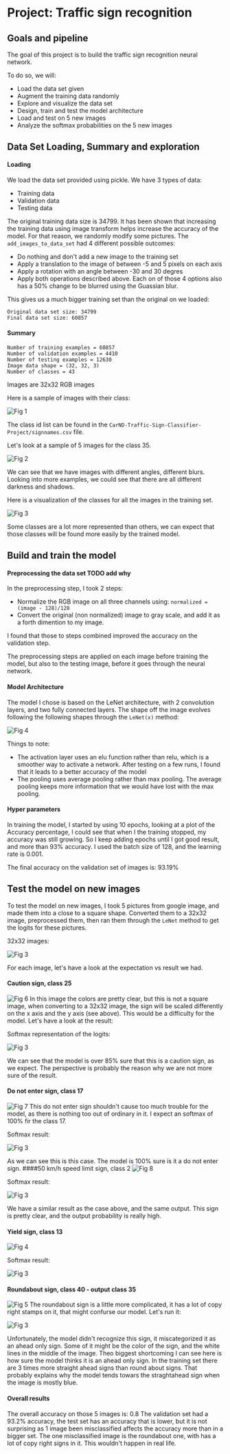 # Project: Traffic sign recognition

## Goals and pipeline
The goal of this project is to build the traffic sign recognition neural network. 

To do so, we will: 
* Load the data set given
* Augment the training data randomly
* Explore and visualize the data set
* Design, train and test the model architecture
* Load and test on 5 new images
* Analyze the softmax probabilities on the 5 new images

## Data Set Loading, Summary and exploration 
#### Loading
We load the data set provided using pickle. 
We have 3 types of data: 
* Training data
* Validation data 
* Testing data

The original training data size is 34799. It has been shown that increasing the training data using image transform helps increase the accuracy of the model. 
For that reason, we randomly modify some pictures. The `add_images_to_data_set` had 4 different possible outcomes: 
* Do nothing and don't add a new image to the training set
* Apply a translation to the image of between -5 and 5 pixels on each axis
* Apply a rotation with an angle between -30 and 30 degres
* Apply both operations described above. 
Each on of those 4 options also has a 50% change to be blurred using the Guassian blur. 

This gives us a much bigger training set than the original on we loaded: 
```
Original data set size: 34799
Final data set size: 60857
```

#### Summary 

```
Number of training examples = 60857
Number of validation examples = 4410
Number of testing examples = 12630
Image data shape = (32, 32, 3)
Number of classes = 43
```
Images are 32x32 RGB images
 
 Here is a sample of images with their class: 
 
 ![Fig 1](./writeup_images/sample_images_with_class.png)
 
 The class id list can be found in the `CarND-Traffic-Sign-Classifier-Project/signnames.csv` file. 
 
 Let's look at a sample of 5 images for the class 35. 
 
 ![Fig 2](./writeup_images/sample_image_class_35.png)
 
 We can see that we have images with different angles, different blurs. Looking into more examples, we could see that there are all different darkness and shadows.
 
 Here is a visualization of the classes for all the images in the training set.
 
 ![Fig 3](./writeup_images/training_data_visualization.png)
 
 Some classes are a lot more represented than others, we can expect that those classes will be found more easily by the trained model. 
 
 ## Build and train the model
 #### Preprocessing the data set TODO add why
 In the preprocessing step, I took 2 steps: 
 * Normalize the RGB image on all three channels using: `normalized = (image - 128)/128`
 * Convert the original (non normalized) image to gray scale, and add it as a forth dimention to my image. 
 
 I found that those to steps combined improved the accuracy on the validation step. 
 
 The preprocessing steps are applied on each image before training the model, but also to the testing image, before it goes through the neural network.
 
 #### Model Architecture
 The model I chose is based on the LeNet architecture, with 2 convolution layers, and two fully connected layers.
 The shape off the image evolves following the following shapes through the `LeNet(x)` method: 
 
 ![Fig 4](./writeup_images/LeNet_architecturepng.png)

 Things to note: 
 * The activation layer uses an elu function rather than relu, which is a smoother way to activate a network. After testing on a few runs, I found that it leads to a better accuracy of the model
 * The pooling uses average pooling rather than max pooling. The average pooling keeps more information that we would have lost with the max pooling. 
 
 #### Hyper parameters
 In training the model, I started by using 10 epochs, looking at a plot of the Accuracy percentage, I could see that when I the training stopped, my accuracy was still growing. So I keep adding epochs until I got good result, and more than 93% accuracy. 
 I used the batch size of 128, and the learning rate is 0.001. 
 
 The final accuracy on the validation set of images is: 93.19% 
 
 ##  Test the model on new images  
 
 To test the model on new images, I took 5 pictures from google image, and made them into a close to a square shape.
 Converted them to  a 32x32 image, preprocessed them, then ran them through the `LeNet` method to get the logits for these pictures. 
 
 32x32 images: 
  
  ![Fig 3](./writeup_images/images_resized.png)
  
 For each image, let's have a look at the expectation vs result we had. 
  #### Caution sign, class 25
 ![Fig 6](./test_images/caution.jpg ) 
 In this image the colors are pretty clear, but this is not a square image, when converting to a 32x32 image, the sign will be scaled differently on the x axis and the y axis (see above). 
 This would be a difficulty for the model. Let's have a look at the result: 
 
 Softmax representation of the logits:
  
  ![Fig 3](./writeup_images/softmax_caution.png)
  
  We can see that the model is over 85% sure that this is a caution sign, as we expect. The perspective is probably the reason why we are not more sure of the result.
 
  #### Do not enter sign, class 17
 ![Fig 7](./test_images/do_not_enter.jpg)
 This do not enter sign shouldn't cause too much trouble for the model, as there is nothing too out of ordinary in it. I expect an softmax of 100% fir the class 17. 
 
 Softmax result:  
 
 ![Fig 3](./writeup_images/softmax_do_not_enter.png)
 
 As we can see this is this case. The model is 100% sure is it a do not enter sign. 
  ####50 km/h speed limit sign, class 2
 ![Fig 8](./test_images/speedlimit50.jpg)
 
 Softmax result: 
 
 ![Fig 3](./writeup_images/softmax_50kmh.png)
 
 We have a similar result as the case above,  and the same output. This sign is pretty clear, and the output probability is really high. 
  
 ####  Yield sign, class 13
 ![Fig 4](./test_images/yield.jpg) 

 Softmax result: 
 
 ![Fig 3](./writeup_images/softmax_yield.png)
 
 #### Roundabout sign, class 40 - output class 35
 ![Fig 5](./test_images/roundabout.jpg) 
 The roundabout sign is a little more complicated, it has a lot of copy right stamps on it, that might confurse our model. Let's run it: 
 

 ![Fig 3](./writeup_images/softmax_roundabout.png)
 
 Unfortunately, the model didn't recognize this sign, it miscategorized it as an ahead only sign. Some of it might be the color of the sign, and the white lines in the middle of the image. 
 Theo biggest shortcoming I can see here is how sure the model thinks it is an ahead only sign. 
 In the training set there are 3 times more straight ahead signs than round about signs. That probably explains why the model tends towars the straghtahead sign when the image is mostly blue.
 
#### Overall results
 
 The overall accuracy on those 5 images is: 0.8
 The validation set had a 93.2% accuracy, the test set has an accuracy that is lower, but it is not surprising as 1 image been misclassified affects the accuracy more than in a bigger set. 
 The one misclassified image is the roundabout one, with has a lot of copy right signs in it. This wouldn't happen in real life. 
 